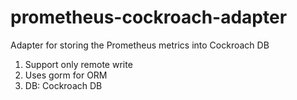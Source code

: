# prometheus-cockroach-adapter
Adapter for storing the Prometheus metrics into Cockroach DB

1. Support only remote write
2. Uses gorm for ORM
3. DB: Cockroach DB